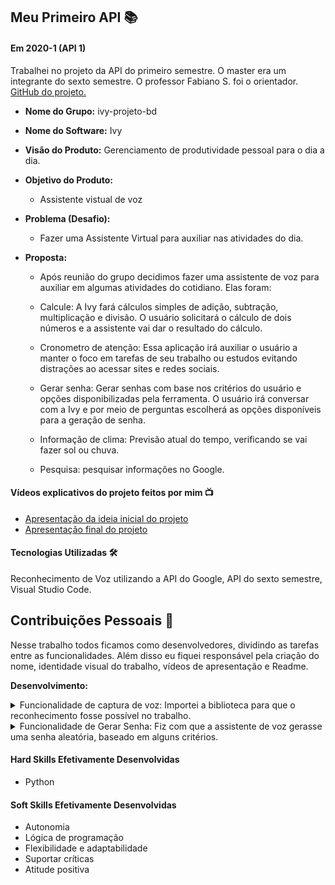 ## Meu Primeiro API  📚

#### Em 2020-1 (API 1)
Trabalhei no projeto da API do primeiro semestre. O master era um integrante do sexto semestre. O professor Fabiano S. foi o orientador. [GitHub do projeto.](https://github.com/Projeto-Integrador-BD)<br> 
- **Nome do Grupo:** ivy-projeto-bd
- **Nome do Software:**  Ivy
- **Visão do Produto:** Gerenciamento de produtividade pessoal para o dia a dia.
     
 - **Objetivo do Produto:** 
	  - Assistente vistual de voz
  
- **Problema (Desafio):** 

	- Fazer uma Assistente Virtual para auxiliar nas atividades do dia.

- **Proposta:**

	- Após reunião do grupo decidimos fazer uma assistente de voz para auxiliar em algumas atividades do cotidiano. Elas foram:
	
	- Calcule: A Ivy fará cálculos simples de adição, subtração, multiplicação e divisão. O usuário solicitará o cálculo de dois números e a assistente vai dar o resultado do cálculo.

	- Cronometro de atenção: Essa aplicação irá auxiliar o usuário a manter o foco em tarefas de seu trabalho ou estudos evitando distrações ao acessar sites e redes sociais.
	
	- Gerar senha: Gerar senhas com base nos critérios do usuário e opções disponibilizadas pela ferramenta. O usuário irá conversar com a Ivy e por meio de perguntas escolherá as opções disponíveis para a geração de senha.
	
	- Informação de clima: Previsão atual do tempo, verificando se vai fazer sol ou chuva.
	
	- Pesquisa: pesquisar informações no Google.

#### Vídeos explicativos do projeto feitos por mim 📺
- [Apresentação da ideia inicial do projeto](https://www.youtube.com/watch?v=mC4Ij5v4oQo)
- [Apresentação final do projeto](https://www.youtube.com/watch?v=nHQFg2epm9o)

#### Tecnologias Utilizadas 🛠
Reconhecimento de Voz utilizando a API do Google, API do sexto semestre, Visual Studio Code.

## Contribuições Pessoais 👩
Nesse trabalho todos ficamos como desenvolvedores, dividindo as tarefas entre as funcionalidades. Além disso eu fiquei responsável pela criação do nome, identidade visual do trabalho, vídeos de apresentação e Readme.
<br/>

**Desenvolvimento:**  

<details>
  <summary>Funcionalidade de captura de voz: Importei a biblioteca para que o reconhecimento fosse possível no trabalho.</summary>
  
  ```python
    # Necessário instalar o pyAudio: 
	# pip install pyaudio
	# depois instala o speech_recognition: 
	# pip install SpeechRecognition
	import speech_recognition as sr

	# cria uma variavel para reconhecimento do audio
	reconhecedor = sr.Recognizer()

	with sr.Microphone() as source:
	    # passar o que o programa ouviu para a variavel audio
	    audio = reconhecedor.listen(source)

	    # imprime o audio e passa para o algoritmo de reconhecimento escolhido
	    # no caso, a google
	    print(reconhecedor.recognize_google(audio, language="pt-BR"))

	print("FIM DO PROGRAMA") 
  ```
</details>

<details>
  <summary>Funcionalidade de Gerar Senha: Fiz com que a assistente de voz gerasse uma senha aleatória, baseado em alguns critérios.</summary>
  
  ```python
	def gerar_senha():
	lista_simbolos= ["!", "@", "#", "$", "%", "&", "*"]
	letras = ["a", "b", "c", "d","e","f","g","i","j","k","l","m","n","o","p","q","r","s","t","u","v","w","x","y","z"]
	gerar_palavras = True
	gerar_numeros = True
	gerar_0_9 = True
	gerar_simbolos = True
	gerar_abc = True
	qtde_abc = 5
	gerar_maiusculo = True
	senha = ""
	if gerar_simbolos:
	valor = random.randint(0, len(lista_simbolos))
	senha += lista_simbolos[valor]
	if gerar_numeros:
	if gerar_0_9:
	valor = random.randint(0, 9)
	senha += str(valor)
	if gerar_abc:
	for i in range(qtde_abc):
	valor = random.randint(0, len(letras))
	senha += letras[valor]
	print ("sua senha é: " + senha)
	return senha
  ```
</details>


#### Hard Skills Efetivamente Desenvolvidas
* Python

#### Soft Skills Efetivamente Desenvolvidas
* Autonomia
* Lógica de programação
* Flexibilidade e adaptabilidade
* Suportar críticas
* Atitude positiva
